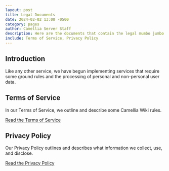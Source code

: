 ```yaml
---
layout: post
title: Legal Documents
date: 2024-02-02 13:00 -0500
category: pages
author: Camellia Server Staff
description: Here are the documents that contain the legal mumbo jumbo.
include: Terms of Service, Privacy Policy
---
```


## Introduction

Like any other service, we have begun implementing services that require some ground rules and the processing of personal and non-personal user data.

## Terms of Service

In our Terms of Service, we outline and describe some Camellia Wiki rules.

[Read the Terms of Service](/legal/terms)

## Privacy Policy

Our Privacy Policy outlines and describes what information we collect, use, and disclose.

[Read the Privacy Policy](/legal/privacy)
